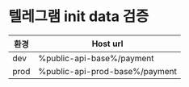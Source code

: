 # 텔레그램 init data 검증

| 환경  | Host url                  |
|-----|---------------------------|
| dev | %public-api-base%/payment |
| prod| %public-api-prod-base%/payment |

<api-endpoint openapi-path="../../openapi/payment-swagger.json" method="POST" endpoint="/public/v1/telegram/{gameId}/init-data/validate"/>